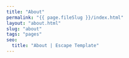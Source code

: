 ```yaml
---
title: "About"
permalink: "{{ page.fileSlug }}/index.html"
layout: "about.html"
slug: "about"
tags: "pages"
seo:
  title: "About | Escape Template"
---
```



